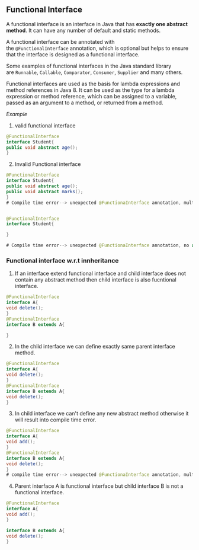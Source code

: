 ## Functional Interface

A functional interface is an interface in Java that has **exactly one abstract method**. It can have any number of default and static methods.

A functional interface can be annotated with the `@FunctionalInterface` annotation, which is optional but helps to ensure that the interface is designed as a functional interface.

Some examples of functional interfaces in the Java standard library are `Runnable`, `Callable`, `Comparator`, `Consumer`, `Supplier` and many others.

Functional interfaces are used as the basis for lambda expressions and method references in Java 8. It can be used as the type for a lambda expression or method reference, which can be assigned to a variable, passed as an argument to a method, or returned from a method.

*Example*
1. valid functional interface
```java
@FunctionalInterface
interface Student{
public void abstract age();
}
```

2.  Invalid Functional interface
```java
@FunctionalInterface
interface Student{
public void abstract age();
public void abstract marks();
}
# Compile time error--> unexpected @FunctionaInterface annotation, multiple non overriding abstract methods found


@FunctionalInterface
interface Student{

}

# Compile time error--> unexpected @FunctionaInterface annotation, no abstract method found

```

### Functional interface w.r.t innheritance

1. If an interface extend functional interface  and child interface does not contain any abstract method then child interface is also fucntional interface.
```java
@FunctionalInterface
interface A{
void delete();
}
@FunctionalInterface
interface B extends A{

}
```

2.  In the child interface we can define exactly same parent interface method.
```java
@FunctionalInterface
interface A{
void delete();
}
@FunctionalInterface
interface B extends A{
void delete();
}
```

3. In child interface we can't define any new abstract method otherwise it will result into compile time error.
```java
@FunctionalInterface
interface A{
void add();
}
@FunctionalInterface
interface B extends A{
void delete();
}
# compile time error--> unexpected @FunctionaInterface annotation, multiple non overriding abstract methods found 
```

4. Parent interface A is functional interface but child interface B is not a functional interface.
```java
@FunctionalInterface
interface A{
void add();
}

interface B extends A{
void delete();
}